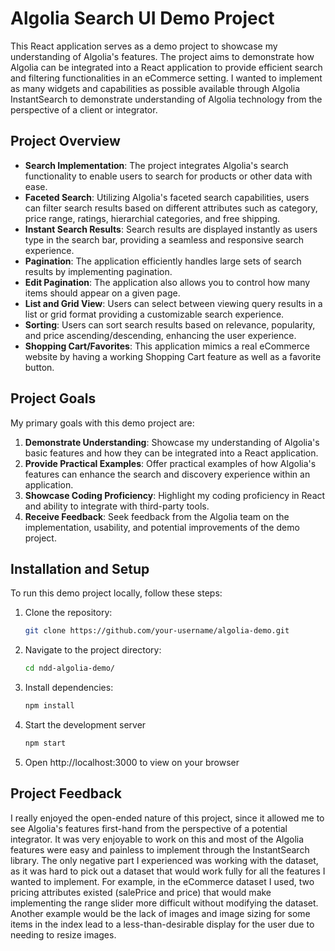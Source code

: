 # Algolia Search UI Demo Project

This React application serves as a demo project to showcase my understanding of Algolia's features. The project aims to demonstrate how Algolia can be integrated into a React application to provide efficient search and filtering functionalities in an eCommerce setting. I wanted to implement as many widgets and capabilities as possible available through Algolia InstantSearch to demonstrate understanding of Algolia technology from the perspective of a client or integrator.

## Project Overview

- **Search Implementation**: The project integrates Algolia's search functionality to enable users to search for products or other data with ease.
- **Faceted Search**: Utilizing Algolia's faceted search capabilities, users can filter search results based on different attributes such as category, price range, ratings, hierarchial categories, and free shipping.
- **Instant Search Results**: Search results are displayed instantly as users type in the search bar, providing a seamless and responsive search experience.
- **Pagination**: The application efficiently handles large sets of search results by implementing pagination.
- **Edit Pagination**: The application also allows you to control how many items should appear on a given page.
- **List and Grid View**: Users can select between viewing query results in a list or grid format providing a customizable search experience.
- **Sorting**: Users can sort search results based on relevance, popularity, and price ascending/descending, enhancing the user experience.
- **Shopping Cart/Favorites**: This application mimics a real eCommerce website by having a working Shopping Cart feature as well as a favorite button.

## Project Goals

My primary goals with this demo project are:

1. **Demonstrate Understanding**: Showcase my understanding of Algolia's basic features and how they can be integrated into a React application.
2. **Provide Practical Examples**: Offer practical examples of how Algolia's features can enhance the search and discovery experience within an application.
3. **Showcase Coding Proficiency**: Highlight my coding proficiency in React and ability to integrate with third-party tools.
4. **Receive Feedback**: Seek feedback from the Algolia team on the implementation, usability, and potential improvements of the demo project.

## Installation and Setup

To run this demo project locally, follow these steps:

1. Clone the repository:

   ```bash
   git clone https://github.com/your-username/algolia-demo.git

2. Navigate to the project directory:

    ```bash
    cd ndd-algolia-demo/

3. Install dependencies:

    ```bash
    npm install

4. Start the development server

    ```bash
    npm start

5. Open http://localhost:3000 to view on your browser


## Project Feedback

I really enjoyed the open-ended nature of this project, since it allowed me to see Algolia's features first-hand from the perspective of a potential integrator. It was very enjoyable to work on this and most of the Algolia features were easy and painless to implement through the InstantSearch library. The only negative part I experienced was working with the dataset, as it was hard to pick out a dataset that would work fully for all the features I wanted to implement. For example, in the eCommerce dataset I used, two pricing attributes existed (salePrice and price) that would make implementing the range slider more difficult without modifying the dataset. Another example would be the lack of images and image sizing for some items in the index lead to a less-than-desirable display for the user due to needing to resize images.